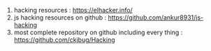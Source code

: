 1) hacking resources : https://elhacker.info/
2) js hacking resources on github : https://github.com/ankur8931/js-hacking
3)  most complete repository on github including every thing :  https://github.com/ckjbug/Hacking
